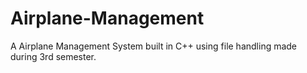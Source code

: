 # Airplane-Management
A Airplane Management System built in C++ using file handling made during 3rd semester.
